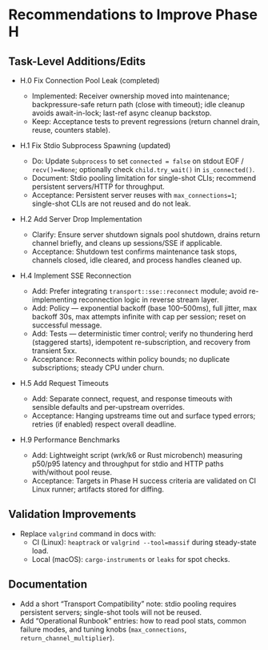# Recommendations to Improve Phase H

## Task-Level Additions/Edits

- H.0 Fix Connection Pool Leak (completed)
  - Implemented: Receiver ownership moved into maintenance; backpressure-safe return path (close with timeout); idle cleanup avoids await-in-lock; last-ref async cleanup backstop.
  - Keep: Acceptance tests to prevent regressions (return channel drain, reuse, counters stable).

- H.1 Fix Stdio Subprocess Spawning (updated)
  - Do: Update `Subprocess` to set `connected = false` on stdout EOF / `recv()==None`; optionally check `child.try_wait()` in `is_connected()`.
  - Document: Stdio pooling limitation for single-shot CLIs; recommend persistent servers/HTTP for throughput.
  - Acceptance: Persistent server reuses with `max_connections=1`; single-shot CLIs are not reused and do not leak.

- H.2 Add Server Drop Implementation
  - Clarify: Ensure server shutdown signals pool shutdown, drains return channel briefly, and cleans up sessions/SSE if applicable.
  - Acceptance: Shutdown test confirms maintenance task stops, channels closed, idle cleared, and process handles cleaned up.

- H.4 Implement SSE Reconnection
  - Add: Prefer integrating `transport::sse::reconnect` module; avoid re-implementing reconnection logic in reverse stream layer.
  - Add: Policy — exponential backoff (base 100–500ms), full jitter, max backoff 30s, max attempts infinite with cap per session; reset on successful message.
  - Add: Tests — deterministic timer control; verify no thundering herd (staggered starts), idempotent re-subscription, and recovery from transient 5xx.
  - Acceptance: Reconnects within policy bounds; no duplicate subscriptions; steady CPU under churn.

- H.5 Add Request Timeouts
  - Add: Separate connect, request, and response timeouts with sensible defaults and per-upstream overrides.
  - Acceptance: Hanging upstreams time out and surface typed errors; retries (if enabled) respect overall deadline.

- H.9 Performance Benchmarks
  - Add: Lightweight script (wrk/k6 or Rust microbench) measuring p50/p95 latency and throughput for stdio and HTTP paths with/without pool reuse.
  - Acceptance: Targets in Phase H success criteria are validated on CI Linux runner; artifacts stored for diffing.

## Validation Improvements

- Replace `valgrind` command in docs with:
  - CI (Linux): `heaptrack` or `valgrind --tool=massif` during steady-state load.
  - Local (macOS): `cargo-instruments` or `leaks` for spot checks.

## Documentation

- Add a short “Transport Compatibility” note: stdio pooling requires persistent servers; single-shot tools will not be reused.
- Add “Operational Runbook” entries: how to read pool stats, common failure modes, and tuning knobs (`max_connections`, `return_channel_multiplier`).
